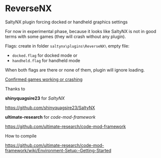 # ReverseNX
SaltyNX plugin forcing docked or handheld graphics settings

For now in experimental phase, because it looks like SaltyNX is not in good terms with some games (they will crash without any plugin).

Flags:
create in folder `saltynx\plugins\ReverseNX\` empty file:
- `docked.flag` for docked mode
or
- `handheld.flag` for handheld mode 

When both flags are there or none of them, plugin will ignore loading.

[Confirmed games working or crashing](gameslist.md)

Thanks to 

**shinyquagsire23** for *SaltyNX*

https://github.com/shinyquagsire23/SaltyNX

**ultimate-research** for *code-mod-framework*

https://github.com/ultimate-research/code-mod-framework



How to compile

https://github.com/ultimate-research/code-mod-framework/wiki/Environment-Setup:-Getting-Started
